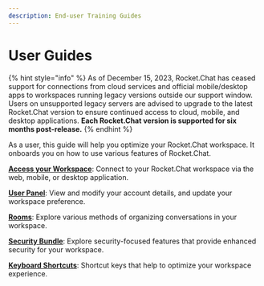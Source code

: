```yaml
---
description: End-user Training Guides
---
```


# User Guides

{% hint style="info" %}
As of December 15, 2023, Rocket.Chat has ceased support for connections from cloud services and official mobile/desktop apps to workspaces running legacy versions outside our support window. Users on unsupported legacy servers are advised to upgrade to the latest Rocket.Chat version to ensure continued access to cloud, mobile, and desktop applications. **Each Rocket.Chat version is supported for six months post-release.**
{% endhint %}

As a user, this guide will help you optimize your Rocket.Chat workspace. It onboards you on how to use various features of Rocket.Chat.

[**Access your Workspace**](access-your-workspace.md): Connect to your Rocket.Chat workspace via the web, mobile, or desktop application.

[**User Panel**](user-panel/): View and modify your account details, and update your workspace preference.

[**Rooms**](rooms/):  Explore various methods of organizing conversations in your workspace.

[**Security Bundle**](../rocket.chat-cloud/manage-your-cloud-account/security.md): Explore security-focused features that provide enhanced security for your workspace.

[**Keyboard Shortcuts**](keyboard-shortcuts.md): Shortcut keys that help to optimize your workspace experience.
